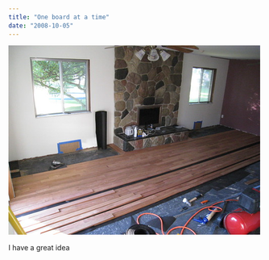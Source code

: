 ```yaml
---
title: "One board at a time"
date: "2008-10-05"
---
```


[![Half the floor is in.](/images/2914321321_50785d0772.jpg)](http://www.flickr.com/photos/dorkstyle/2914321321/ "Half the floor is in. by Nick DeNardis, on Flickr")

I have a great idea
